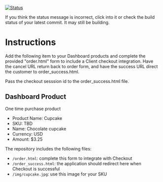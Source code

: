 [![Status](https://img.shields.io/badge/status-PROCESSING%20COMMIT:%204ff6823cee7c381585ab604c0690a222d4c23868-yellow.svg)](https://github.com/raysaavedra-work/bakery_scaffold_qA1f2mKCL2TBJ8uq/commit/4ff6823cee7c381585ab604c0690a222d4c23868)




If you think the status message is incorrect, click into it or check the build status of your latest commit. It may still be building.

# Instructions 

Add the following item to your Dashboard products and complete the provided "order.html" form to include a Client checkout integration. Have the cancel URL return back to order form, and have the success URL direct the customer to order_success.html. 

Pass the checkout sesssion id to the order_success.html file.

## Dashboard Product
One time purchase product
* Product Name: Cupcake
* SKU: TBD
* Name: Chocolate cupcake
* Currency: USD
* Amount: $3.25

The repository includes the following files:
* `/order.html`: complete this form to integrate with Checkout
* `/order_success.html`: the application should redirect here when Checkout is successful
* `/img/cupcake.jpg`: use this image for your SKU
